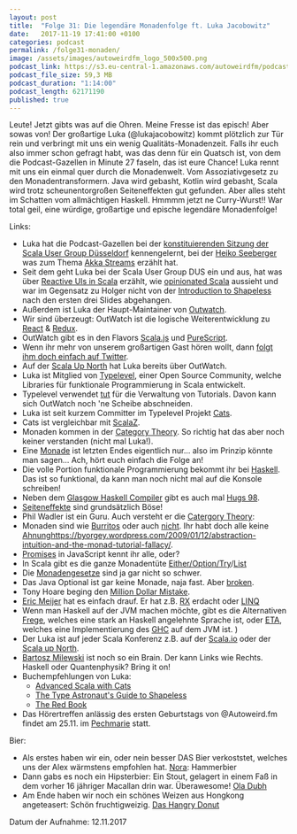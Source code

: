 ```yaml
---
layout: post
title:  "Folge 31: Die legendäre Monadenfolge ft. Luka Jacobowitz"
date:   2017-11-19 17:41:00 +0100
categories: podcast
permalink: /folge31-monaden/
image: /assets/images/autoweirdfm_logo_500x500.png
podcast_link: https://s3.eu-central-1.amazonaws.com/autoweirdfm/podcasts/folge-31-monaden.mp3
podcast_file_size: 59,3 MB
podcast_duration: "1:14:00"
podcast_length: 62171190
published: true
---
```

Leute! Jetzt gibts was auf die Ohren. Meine Fresse ist das episch! Aber sowas von!
Der großartige Luka (@lukajacobowitz) kommt plötzlich zur Tür rein und verbringt mit uns ein wenig Qualitäts-Monadenzeit. Falls ihr euch also immer schon gefragt habt, was das denn für ein Quatsch ist, von dem die Podcast-Gazellen in Minute 27 faseln, das ist eure Chance!
Luka rennt mit uns ein einmal quer durch die Monadenwelt. Vom Assoziativgesetz zu den Monadentransformern. Java wird gebasht, Kotlin wird gebasht, Scala wird trotz scheunentorgroßen Seiteneffekten gut gefunden. Aber alles steht im Schatten vom allmächtigen Haskell.
Hmmmm jetzt ne Curry-Wurst!!
War total geil, eine würdige, großartige und epische legendäre Monadenfolge!

Links:

- Luka hat die Podcast-Gazellen bei der [konstituierenden Sitzung der Scala User Group Düsseldorf](https://www.meetup.com/de-DE/Scala-User-Group-Dusseldorf/events/232568546/) kennengelernt, bei der [Heiko Seeberger](https://twitter.com/hseeberger) was zum Thema [Akka Streams](https://doc.akka.io/docs/akka/2.5.6/scala/stream/index.html) erzählt hat.
- Seit dem geht Luka bei der Scala User Group DUS ein und aus, hat was über [Reactive UIs in Scala](https://www.meetup.com/de-DE/Scala-User-Group-Dusseldorf/events/234999850/) erzählt, wie [opinionated Scala](https://www.meetup.com/de-DE/Scala-User-Group-Dusseldorf/events/239929062/) aussieht und war im Gegensatz zu Holger nicht von der [Introduction to Shapeless](https://www.meetup.com/de-DE/Scala-User-Group-Dusseldorf/events/237214184/) nach den ersten drei Slides abgehangen.
- Außerdem ist Luka der Haupt-Maintainer von [Outwatch](https://github.com/OutWatch).
- Wir sind überzeugt: OutWatch ist die logische Weiterentwicklung zu [React](https://reactjs.org/) & [Redux](https://redux.js.org/).
- OutWatch gibt es in den Flavors [Scala.js](http://www.scala-js.org/) und [PureScript](http://www.purescript.org/).
- Wenn ihr mehr von unserem großartigen Gast hören wollt, dann [folgt ihm doch einfach auf Twitter](https://twitter.com/LukaJacobowitz).
- Auf der [Scala Up North](http://www.scalaupnorth.com/) hat Luka bereits über OutWatch.
- Luka ist Mitglied von [Typelevel](https://typelevel.org/), einer Open Source Community, welche Libraries für funktionale Programmierung in Scala entwickelt.
- Typelevel verwendet [tut](https://github.com/tpolecat/tut) für die Verwaltung von Tutorials. Davon kann sich OutWatch noch 'ne Scheibe abschneiden.
- Luka ist seit kurzem Committer im Typelevel Projekt [Cats](https://typelevel.github.io/cats/).
- Cats ist vergleichbar mit [ScalaZ](https://github.com/scalaz/scalaz).
- Monaden kommen in der [Category Theory](https://en.wikipedia.org/wiki/Category_theory). So richtig hat das aber noch keiner verstanden (nicht mal Luka!).
- Eine [Monade](https://de.wikipedia.org/wiki/Monade_%28Informatik%29) ist letzten Endes eigentlich nur... also im Prinzip könnte man sagen... Ach, hört euch einfach die Folge an!
- Die volle Portion funktionale Programmierung bekommt ihr bei [Haskell](https://haskell-lang.org/). Das ist so funktional, da kann man noch nicht mal auf die Konsole schreiben!
- Neben dem [Glasgow Haskell Compiler](https://www.haskell.org/ghc/) gibt es auch mal [Hugs 98](https://www.haskell.org/hugs).
- [Seiteneffekte](https://de.wikipedia.org/wiki/Wirkung_%28Informatik%29) sind grundsätzlich Böse!
- Phil Wadler ist ein Guru. Auch versteht er die [Catergory Theory](https://www.youtube.com/watch?v=V10hzjgoklA):
- Monaden sind wie [Burritos](https://stllambdalounge.files.wordpress.com/2009/03/post_monads_lambdalounge_talk.pdf) oder auch [nicht](https://neoeinstein.github.io/monads-are-not-burritos/#/). Ihr habt doch alle keine [Ahnung]()https://byorgey.wordpress.com/2009/01/12/abstraction-intuition-and-the-monad-tutorial-fallacy/.
- [Promises](https://developer.mozilla.org/de/docs/Web/JavaScript/Reference/Global_Objects/Promise) in JavaScript kennt ihr alle, oder?
- In Scala gibt es die ganze Monadentüte [Either/Option/Try](http://blog.xebia.com/try-option-or-either/)/[List](https://stackoverflow.com/questions/35698485/how-is-list-a-monad)
- Die [Monadengesetze](https://wiki.haskell.org/Monad_laws) sind ja gar nicht so schwer.
- Das Java Optional ist gar keine Monade, naja fast. Aber [broken](https://developer.atlassian.com/blog/2015/08/optional-broken/).
- Tony Hoare beging den [Million Dollar Mistake](https://www.infoq.com/presentations/Null-References-The-Billion-Dollar-Mistake-Tony-Hoare).
- [Eric Meijer](https://en.wikipedia.org/wiki/Erik_Meijer_(computer_scientist)) hat es einfach drauf. Er hat z.B. [RX](http://reactivex.io/) erdacht oder [LINQ](https://de.wikipedia.org/wiki/LINQ)
- Wenn man Haskell auf der JVM machen möchte, gibt es die Alternativen [Frege](https://github.com/Frege/frege), welches eine stark an Haskell angelehnte Sprache ist, oder [ETA](https://github.com/typelead/eta), welches eine Implementierung des [GHC](https://www.haskell.org/ghc/) auf dem JVM ist.
)
- Der Luka ist auf jeder Scala Konferenz z.B. auf der [Scala.io](https://scala.io/) oder der [Scala up North](http://scalaupnorth.com/).
- [Bartosz Milewski](https://bartoszmilewski.com/category/haskell/) ist noch so ein Brain. Der kann Links wie Rechts. Haskell oder Quantenphysik? Bring it on!
- Buchempfehlungen von Luka: 
    - [Advanced Scala with Cats](https://underscore.io/books/advanced-scala/)
    - [The Type Astronaut's Guide to Shapeless](https://underscore.io/books/shapeless-guide/)
    - [The Red Book](https://www.manning.com/books/functional-programming-in-scala)
- Das Hörertreffen anlässig des ersten Geburtstags von @Autoweird.fm findet am 25.11. im [Pechmarie](https://www.yelp.com/biz/pechmarie-düsseldorf-2) statt.

Bier:

- Als erstes haben wir ein, oder nein besser DAS Bier verkoststet, welches uns der Alex wärmstens empfohlen hat. [Nora](https://untappd.com/b/birra-baladin-nora/1372): Hammerbier 
- Dann gabs es noch ein Hipsterbier: Ein Stout, gelagert in einem Faß in dem vorher 16 jähriger Macallan drin war. Überawesome! [Ola Dubh](https://untappd.com/b/harviestoun-brewery-ola-dubh-16-year-special-reserve/13660)
- Am Ende haben wir noch ein schönes Weizen aus Hongkong angeteasert: Schön fruchtigweizig. [Das Hangry Donut](https://untappd.com/b/heroes-beer-co-hangry-donut-hopiscus-wheat/1999131)

Datum der Aufnahme: 12.11.2017
